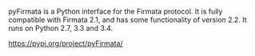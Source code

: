 pyFirmata is a Python interface for the Firmata protocol. It is fully compatible with Firmata 2.1, and has some functionality of version 2.2. It runs on Python 2.7, 3.3 and 3.4.

https://pypi.org/project/pyFirmata/



